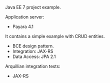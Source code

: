 Java EE 7 project example.

Application server:
  - Payara 4.1

It contains a simple example with CRUD entities.
  - BCE design pattern.
  - Integration: JAX-RS
  - Data Access: JPA 2.1

Arquillian integration tests:
  - JAX-RS
